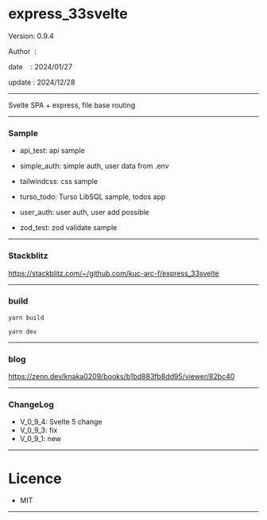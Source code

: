 ﻿# express_33svelte

 Version: 0.9.4

 Author  :

 date    : 2024/01/27

 update : 2024/12/28

***

Svelte SPA + express, file base routing

***
### Sample

* api_test: api sample

* simple_auth: simple auth, user data from .env 

* tailwindcss: css sample

* turso_todo: Turso LibSQL sample, todos app

* user_auth: user auth, user add possible

* zod_test: zod validate sample

***
### Stackblitz

https://stackblitz.com/~/github.com/kuc-arc-f/express_33svelte

***
### build

```
yarn build

yarn dev
```

***
### blog

https://zenn.dev/knaka0209/books/b1bd883fb8dd95/viewer/82bc40

***
### ChangeLog

* V_0_9_4: Svelte 5 change
* V_0_9_3: fix
* V_0_9_1: new
***
# Licence

* MIT

***

